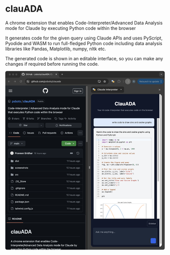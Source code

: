 # clauADA

A chrome extension that enables Code-Interpreter/Advanced Data Analysis mode for Claude by executing Python code within the browser

It generates code for the given query using Claude APIs and uses PyScript, Pyodide and WASM to run full-fledged Python code including data analysis libraries like Pandas, Matplotlib, numpy, nltk etc.

The generated code is shown in an editable interface, so you can make any changes if required before running the code.

![screenshot2](screenshots/sc2.png)